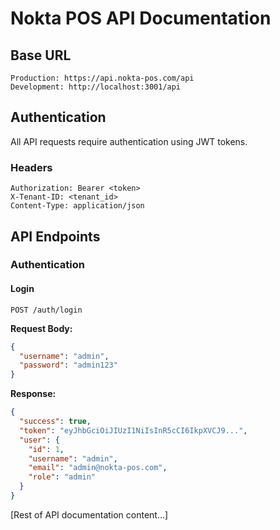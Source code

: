 # Nokta POS API Documentation

## Base URL
```
Production: https://api.nokta-pos.com/api
Development: http://localhost:3001/api
```

## Authentication
All API requests require authentication using JWT tokens.

### Headers
```
Authorization: Bearer <token>
X-Tenant-ID: <tenant_id>
Content-Type: application/json
```

## API Endpoints

### Authentication

#### Login
```http
POST /auth/login
```

**Request Body:**
```json
{
  "username": "admin",
  "password": "admin123"
}
```

**Response:**
```json
{
  "success": true,
  "token": "eyJhbGciOiJIUzI1NiIsInR5cCI6IkpXVCJ9...",
  "user": {
    "id": 1,
    "username": "admin",
    "email": "admin@nokta-pos.com",
    "role": "admin"
  }
}
```

[Rest of API documentation content...]
